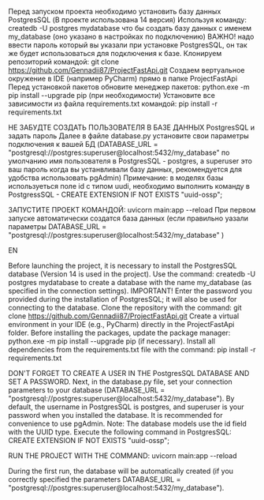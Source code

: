 Перед запуском проекта необходимо установить базу данных PostgresSQL (В проекте использована 14 версия)
Используя команду: createdb -U postgres  mydatabase что бы создать базу данных с именем my_database (оно указано в настройках по подключению) 
ВАЖНО! надо ввести пароль который вы указали при установке PostgresSQL, он так же будет использоваться для подключения к базе.
Клонируем репозиторий командой: git clone https://github.com/Gennadii87/ProjectFastApi.git
Создаем вертуальное окружение в IDE (например PyCharm) прямо в папке ProjectFastApi
Перед установкой пакетов обновите менеджер пакетов: python.exe -m pip install --upgrade pip  (при необходимости)
Установите все зависимости из файла requirements.txt  командой: pip install -r requirements.txt

НЕ ЗАБУДТЕ СОЗДАТЬ ПОЛЬЗОВАТЕЛЯ В БАЗЕ ДАННЫХ PostgresSQL и задать пароль
Далее в файле database.py установите свои параметры подключения к вашей БД (DATABASE_URL = "postgresql://postgres:superuser@localhost:5432/my_database" по умолчанию имя пользователя в PostgresSQL -  postgres, а superuser это ваш пароль когда вы устанвливали базу данных, рекомендуется для удобства использовать pgAdmin)
Примечание: в моделях базы используеться поле id с типом uudi, необходимо выполнить команду в PostgressSQL - CREATE EXTENSION IF NOT EXISTS "uuid-ossp";

ЗАПУСТИТЕ ПРОЕКТ КОМАНДОЙ: uvicorn main:app --reload 
При первом запуске автоматически создатся база данных (если правильно уазали параметры DATABASE_URL = "postgresql://postgres:superuser@localhost:5432/my_database" )

EN

Before launching the project, it is necessary to install the PostgresSQL database (Version 14 is used in the project).
Use the command: createdb -U postgres mydatabase to create a database with the name my_database (as specified in the connection settings). IMPORTANT! Enter the password you provided during the installation of PostgresSQL; it will also be used for connecting to the database.
Clone the repository with the command: git clone https://github.com/Gennadii87/ProjectFastApi.git
Create a virtual environment in your IDE (e.g., PyCharm) directly in the ProjectFastApi folder.
Before installing the packages, update the package manager: python.exe -m pip install --upgrade pip (if necessary).
Install all dependencies from the requirements.txt file with the command: pip install -r requirements.txt

DON'T FORGET TO CREATE A USER IN THE PostgresSQL DATABASE AND SET A PASSWORD.
Next, in the database.py file, set your connection parameters to your database (DATABASE_URL = "postgresql://postgres:superuser@localhost:5432/my_database"). By default, the username in PostgresSQL is postgres, and superuser is your password when you installed the database. It is recommended for convenience to use pgAdmin.
Note: The database models use the id field with the UUID type. Execute the following command in PostgresSQL: CREATE EXTENSION IF NOT EXISTS "uuid-ossp";

RUN THE PROJECT WITH THE COMMAND: uvicorn main:app --reload

During the first run, the database will be automatically created (if you correctly specified the parameters DATABASE_URL = "postgresql://postgres:superuser@localhost:5432/my_database").